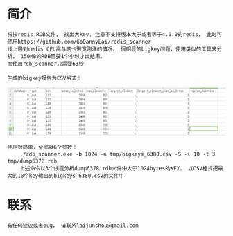 # 简介
	扫描redis RDB文件， 找出大key. 注意不支持版本大于或者等于4.0.0的redis， 此时可使用https://github.com/GoDannyLai/redis_scanner
    线上遇到redis CPU高与网卡带宽跑满的情况， 很明显的bigkey问题，使用类似的工具来分析， 150MB的RDB需要1个小时才出结果。
	而使用rdb_scanner只需要63秒

    生成的bigkey报告为CSV格式：
![csvfile](https://github.com/GoDannyLai/rdb_scanner/raw/master/misc/img/bigkeys_csv.png)

    使用很简单，全部就6个参数：
        ./rdb_scanner.exe -b 1024 -o tmp/bigkeys_6380.csv -S -l 10 -t 3 tmp/dump6378.rdb
		上述命令以3个线程分析dump6378.rdb文件中大于1024bytes的KEY， 以CSV格式把最大的10个key输出到bigkeys_6380.csv的文件中
# 联系
	有任何建议或者bug， 请联系laijunshou@gmail.com   